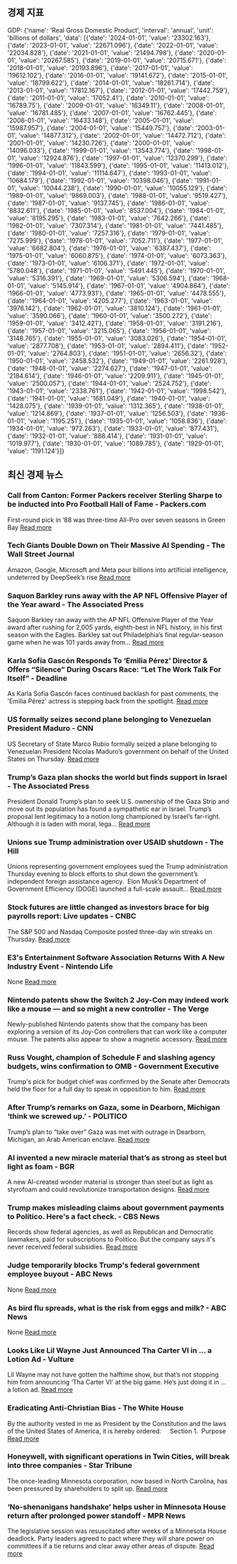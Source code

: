 ## 경제 지표

<!-- ECONOMIC-DATA-START -->
GDP: {'name': 'Real Gross Domestic Product', 'interval': 'annual', 'unit': 'billions of dollars', 'data': [{'date': '2024-01-01', 'value': '23302.163'}, {'date': '2023-01-01', 'value': '22671.096'}, {'date': '2022-01-01', 'value': '22034.828'}, {'date': '2021-01-01', 'value': '21494.798'}, {'date': '2020-01-01', 'value': '20267.585'}, {'date': '2019-01-01', 'value': '20715.671'}, {'date': '2018-01-01', 'value': '20193.896'}, {'date': '2017-01-01', 'value': '19612.102'}, {'date': '2016-01-01', 'value': '19141.672'}, {'date': '2015-01-01', 'value': '18799.622'}, {'date': '2014-01-01', 'value': '18261.714'}, {'date': '2013-01-01', 'value': '17812.167'}, {'date': '2012-01-01', 'value': '17442.759'}, {'date': '2011-01-01', 'value': '17052.41'}, {'date': '2010-01-01', 'value': '16789.75'}, {'date': '2009-01-01', 'value': '16349.11'}, {'date': '2008-01-01', 'value': '16781.485'}, {'date': '2007-01-01', 'value': '16762.445'}, {'date': '2006-01-01', 'value': '16433.148'}, {'date': '2005-01-01', 'value': '15987.957'}, {'date': '2004-01-01', 'value': '15449.757'}, {'date': '2003-01-01', 'value': '14877.312'}, {'date': '2002-01-01', 'value': '14472.712'}, {'date': '2001-01-01', 'value': '14230.726'}, {'date': '2000-01-01', 'value': '14096.033'}, {'date': '1999-01-01', 'value': '13543.774'}, {'date': '1998-01-01', 'value': '12924.876'}, {'date': '1997-01-01', 'value': '12370.299'}, {'date': '1996-01-01', 'value': '11843.599'}, {'date': '1995-01-01', 'value': '11413.012'}, {'date': '1994-01-01', 'value': '11114.647'}, {'date': '1993-01-01', 'value': '10684.179'}, {'date': '1992-01-01', 'value': '10398.046'}, {'date': '1991-01-01', 'value': '10044.238'}, {'date': '1990-01-01', 'value': '10055.129'}, {'date': '1989-01-01', 'value': '9869.003'}, {'date': '1988-01-01', 'value': '9519.427'}, {'date': '1987-01-01', 'value': '9137.745'}, {'date': '1986-01-01', 'value': '8832.611'}, {'date': '1985-01-01', 'value': '8537.004'}, {'date': '1984-01-01', 'value': '8195.295'}, {'date': '1983-01-01', 'value': '7642.266'}, {'date': '1982-01-01', 'value': '7307.314'}, {'date': '1981-01-01', 'value': '7441.485'}, {'date': '1980-01-01', 'value': '7257.316'}, {'date': '1979-01-01', 'value': '7275.999'}, {'date': '1978-01-01', 'value': '7052.711'}, {'date': '1977-01-01', 'value': '6682.804'}, {'date': '1976-01-01', 'value': '6387.437'}, {'date': '1975-01-01', 'value': '6060.875'}, {'date': '1974-01-01', 'value': '6073.363'}, {'date': '1973-01-01', 'value': '6106.371'}, {'date': '1972-01-01', 'value': '5780.048'}, {'date': '1971-01-01', 'value': '5491.445'}, {'date': '1970-01-01', 'value': '5316.391'}, {'date': '1969-01-01', 'value': '5306.594'}, {'date': '1968-01-01', 'value': '5145.914'}, {'date': '1967-01-01', 'value': '4904.864'}, {'date': '1966-01-01', 'value': '4773.931'}, {'date': '1965-01-01', 'value': '4478.555'}, {'date': '1964-01-01', 'value': '4205.277'}, {'date': '1963-01-01', 'value': '3976.142'}, {'date': '1962-01-01', 'value': '3810.124'}, {'date': '1961-01-01', 'value': '3590.066'}, {'date': '1960-01-01', 'value': '3500.272'}, {'date': '1959-01-01', 'value': '3412.421'}, {'date': '1958-01-01', 'value': '3191.216'}, {'date': '1957-01-01', 'value': '3215.065'}, {'date': '1956-01-01', 'value': '3148.765'}, {'date': '1955-01-01', 'value': '3083.026'}, {'date': '1954-01-01', 'value': '2877.708'}, {'date': '1953-01-01', 'value': '2894.411'}, {'date': '1952-01-01', 'value': '2764.803'}, {'date': '1951-01-01', 'value': '2656.32'}, {'date': '1950-01-01', 'value': '2458.532'}, {'date': '1949-01-01', 'value': '2261.928'}, {'date': '1948-01-01', 'value': '2274.627'}, {'date': '1947-01-01', 'value': '2184.614'}, {'date': '1946-01-01', 'value': '2209.911'}, {'date': '1945-01-01', 'value': '2500.057'}, {'date': '1944-01-01', 'value': '2524.752'}, {'date': '1943-01-01', 'value': '2338.761'}, {'date': '1942-01-01', 'value': '1998.542'}, {'date': '1941-01-01', 'value': '1681.049'}, {'date': '1940-01-01', 'value': '1428.075'}, {'date': '1939-01-01', 'value': '1312.365'}, {'date': '1938-01-01', 'value': '1214.869'}, {'date': '1937-01-01', 'value': '1256.503'}, {'date': '1936-01-01', 'value': '1195.251'}, {'date': '1935-01-01', 'value': '1058.836'}, {'date': '1934-01-01', 'value': '972.263'}, {'date': '1933-01-01', 'value': '877.431'}, {'date': '1932-01-01', 'value': '888.414'}, {'date': '1931-01-01', 'value': '1019.977'}, {'date': '1930-01-01', 'value': '1089.785'}, {'date': '1929-01-01', 'value': '1191.124'}]}
<!-- ECONOMIC-DATA-END -->
## 최신 경제 뉴스

<!-- NEWS-START -->
### Call from Canton: Former Packers receiver Sterling Sharpe to be inducted into Pro Football Hall of Fame - Packers.com
First-round pick in ’88 was three-time All-Pro over seven seasons in Green Bay
[Read more](https://www.packers.com/news/call-from-canton-former-packers-receiver-sterling-sharpe-to-be-inducted-into-pro-football-hall-of-fame)

### Tech Giants Double Down on Their Massive AI Spending - The Wall Street Journal
Amazon, Google, Microsoft and Meta pour billions into artificial intelligence, undeterred by DeepSeek’s rise
[Read more](https://www.wsj.com/tech/ai/tech-giants-double-down-on-their-massive-ai-spending-b3040b33)

### Saquon Barkley runs away with the AP NFL Offensive Player of the Year award - The Associated Press
Saquon Barkley ran away with the AP NFL Offensive Player of the Year award after rushing for 2,005 yards, eighth-best in NFL history, in his first season with the Eagles. Barkley sat out Philadelphia’s final regular-season game when he was 101 yards away from…
[Read more](https://apnews.com/article/nfl-honors-mvp-ap)

### Karla Sofía Gascón Responds To ‘Emilia Pérez’ Director & Offers “Silence” During Oscars Race: “Let The Work Talk For Itself” - Deadline
As Karla Sofía Gascón faces continued backlash for past comments, the 'Emilia Pérez' actress is stepping back from the spotlight.
[Read more](http://deadline.com/2025/02/karla-sofia-gascon-responds-emilia-perez-director-offers-silence-oscars-race-1236281066/)

### US formally seizes second plane belonging to Venezuelan President Maduro - CNN
US Secretary of State Marco Rubio formally seized a plane belonging to Venezuelan President Nicolas Maduro’s government on behalf of the United States on Thursday.
[Read more](https://www.cnn.com/2025/02/06/politics/marco-rubio-dominican-republic-plane-latam-hnk-intl/index.html)

### Trump’s Gaza plan shocks the world but finds support in Israel - The Associated Press
President Donald Trump’s plan to seek U.S. ownership of the Gaza Strip and move out its population has found a sympathetic ear in Israel. Trump’s proposal lent legitimacy to a notion long championed by Israel’s far-right. Although it is laden with moral, lega…
[Read more](https://apnews.com/article/israel-trump-gaza-netanyahu-169d497ac07760ccb9724bef5982338a)

### Unions sue Trump administration over USAID shutdown - The Hill
Unions representing government employees sued the Trump administration Thursday evening to block efforts to shut down the government’s independent foreign assistance agency.  Elon Musk’s Department of Government Efficiency (DOGE) launched a full-scale assault…
[Read more](https://thehill.com/policy/international/5131863-unions-sue-trump-administration-usaid/)

### Stock futures are little changed as investors brace for big payrolls report: Live updates - CNBC
The S&P 500 and Nasdaq Composite posted three-day win streaks on Thursday.
[Read more](https://www.cnbc.com/2025/02/06/stock-market-today-live-updates.html)

### E3's Entertainment Software Association Returns With A New Industry Event - Nintendo Life
None
[Read more](https://www.nintendolife.com/news/2025/02/e3s-entertainment-software-association-returns-with-a-new-industry-event)

### Nintendo patents show the Switch 2 Joy-Con may indeed work like a mouse — and so might a new controller - The Verge
Newly-published Nintendo patents show that the company has been exploring a version of its Joy-Con controllers that can work like a computer mouse. The patents also appear to show a magnetic accessory.
[Read more](https://www.theverge.com/news/608018/nintendo-switch-2-patents-joy-con-pro-controller-mouse-magnets)

### Russ Vought, champion of Schedule F and slashing agency budgets, wins confirmation to OMB - Government Executive
Trump's pick for budget chief was confirmed by the Senate after Democrats held the floor for a full day to speak in opposition to him.
[Read more](https://www.govexec.com/management/2025/02/russ-vought-champion-schedule-f-and-slashing-agency-budgets-wins-confirmation-omb/402823/)

### After Trump’s remarks on Gaza, some in Dearborn, Michigan ‘think we screwed up.’ - POLITICO
Trump’s plan to “take over” Gaza was met with outrage in Dearborn, Michigan, an Arab American enclave.
[Read more](https://www.politico.com/news/2025/02/06/trump-arab-americans-dearborn-michigan-00203018)

### AI invented a new miracle material that’s as strong as steel but light as foam - BGR
A new AI-created wonder material is stronger than steel but as light as styrofoam and could revolutionize transportation designs.
[Read more](https://bgr.com/science/ai-invented-a-new-miracle-material-thats-as-strong-as-steel-but-light-as-foam/)

### Trump makes misleading claims about government payments to Politico. Here's a fact check. - CBS News
Records show federal agencies, as well as Republican and Democratic lawmakers, paid for subscriptions to Politico. But the company says it's never received federal subsidies.
[Read more](https://www.cbsnews.com/news/trump-politico-payments-fact-check/)

### Judge temporarily blocks Trump's federal government employee buyout - ABC News
None
[Read more](https://abcnews.go.com/US/judge-request-block-trumps-federal-government-employee-buyout/story?id\\u003d118535508)

### As bird flu spreads, what is the risk from eggs and milk? - ABC News
None
[Read more](https://abcnews.go.com/Health/bird-flu-spreads-risk-eggs-milk/story?id\\u003d118544360)

### Looks Like Lil Wayne Just Announced Tha Carter VI in … a Lotion Ad - Vulture
Lil Wayne may not have gotten the halftime show, but that’s not stopping him from announcing ‘Tha Carter VI’ at the big game. He’s just doing it in … a lotion ad.
[Read more](http://www.vulture.com/article/lil-wayne-tha-carter-vi-super-bowl-cetaphil-ad.html)

### Eradicating Anti-Christian Bias - The White House
By the authority vested in me as President by the Constitution and the laws of the United States of America, it is hereby ordered:     Section 1.  Purpose
[Read more](https://www.whitehouse.gov/presidential-actions/2025/02/eradicating-anti-christian-bias/)

### Honeywell, with significant operations in Twin Cities, will break into three companies - Star Tribune
The once-leading Minnesota corporation, now based in North Carolina, has been pressured by shareholders to split up.
[Read more](https://www.startribune.com/honeywell-split-effects-minnesota-operations/601218134)

### ‘No-shenanigans handshake’ helps usher in Minnesota House return after prolonged power standoff - MPR News
The legislative session was resuscitated after weeks of a Minnesota House deadlock. Party leaders agreed to pact where they will share power on committees if a tie returns and clear away other areas of dispute.
[Read more](https://www.mprnews.org/story/2025/02/06/minnesota-house-returns-to-action-after-prolonged-standoff)

<!-- NEWS-END -->
